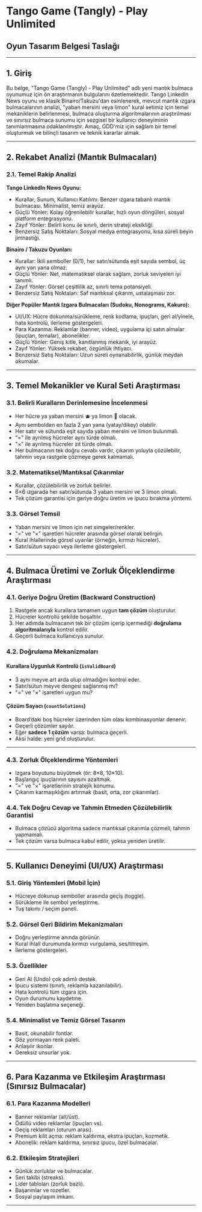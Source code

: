 # Tango Game (Tangly) - Play Unlimited  
## Oyun Tasarım Belgesi Taslağı

---

## 1. Giriş  
Bu belge, "Tango Game (Tangly) - Play Unlimited" adlı yeni mantık bulmaca oyunumuz için ön araştırmanın bulgularını özetlemektedir. Tango LinkedIn News oyunu ve klasik Binairo/Takuzu'dan esinlenerek, mevcut mantık ızgara bulmacalarının analizi, "yaban mersini veya limon" kural setimiz için temel mekaniklerin belirlenmesi, bulmaca oluşturma algoritmalarının araştırılması ve sınırsız bulmaca sunumu için sezgisel bir kullanıcı deneyiminin tanımlanmasına odaklanılmıştır. Amaç, GDD'miz için sağlam bir temel oluşturmak ve bilinçli tasarım ve teknik kararlar almak.

---

## 2. Rekabet Analizi (Mantık Bulmacaları)  
### 2.1. Temel Rakip Analizi  
**Tango LinkedIn News Oyunu:**  
- Kurallar, Sunum, Kullanıcı Katılımı: Benzer ızgara tabanlı mantık bulmacası. Minimalist, temiz arayüz.  
- Güçlü Yönler: Kolay öğrenilebilir kurallar, hızlı oyun döngüleri, sosyal platform entegrasyonu.  
- Zayıf Yönler: Belirli konu ile sınırlı, derin strateji eksikliği.  
- Benzersiz Satış Noktaları: Sosyal medya entegrasyonu, kısa süreli beyin jimnastiği.

**Binairo / Takuzu Oyunları:**  
- Kurallar: İkili semboller (0/1), her satır/sütunda eşit sayıda sembol, üç aynı yan yana olmaz.  
- Güçlü Yönler: Net, matematiksel olarak sağlam, zorluk seviyeleri iyi tanımlı.  
- Zayıf Yönler: Görsel çeşitlilik az, sınırlı tema potansiyeli.  
- Benzersiz Satış Noktaları: Saf mantıksal çıkarım, ustalaşması zor.

**Diğer Popüler Mantık Izgara Bulmacaları (Sudoku, Nonograms, Kakuro):**  
- UI/UX: Hücre dokunma/sürükleme, renk kodlama, ipuçları, geri al/yinele, hata kontrolü, ilerleme göstergeleri.  
- Para Kazanma: Reklamlar (banner, video), uygulama içi satın almalar (ipuçları, temalar), abonelikler.  
- Güçlü Yönler: Geniş kitle, kanıtlanmış mekanik, iyi arayüz.  
- Zayıf Yönler: Yüksek rekabet, özgünlük ihtiyacı.  
- Benzersiz Satış Noktaları: Uzun süreli oynanabilirlik, günlük meydan okumalar.

---

## 3. Temel Mekanikler ve Kural Seti Araştırması  
### 3.1. Belirli Kuralların Derinlemesine İncelenmesi  
- Her hücre ya yaban mersini 🫐 ya limon 🍋 olacak.  
- Aynı sembolden en fazla 2 yan yana (yatay/dikey) olabilir.  
- Her satır ve sütunda eşit sayıda yaban mersini ve limon bulunmalı.  
- "=" ile ayrılmış hücreler aynı türde olmalı.  
- "×" ile ayrılmış hücreler zıt türde olmalı.  
- Her bulmacanın tek doğru cevabı vardır, çıkarım yoluyla çözülebilir, tahmin veya rastgele çözmeye gerek kalmamalı.

### 3.2. Matematiksel/Mantıksal Çıkarımlar  
- Kurallar, çözülebilirlik ve zorluk belirler.  
- 6×6 ızgarada her satır/sütunda 3 yaban mersini ve 3 limon olmalı.  
- Tek çözüm garantisi için geriye doğru üretim ve ipucu bırakma yöntemi.  

### 3.3. Görsel Temsil  
- Yaban mersini ve limon için net simgeler/renkler.  
- "=" ve "×" işaretleri hücreler arasında görsel olarak belirgin.  
- Kural ihlallerinde görsel uyarılar (örneğin, kırmızı hücreler).  
- Satır/sütun sayacı veya ilerleme göstergeleri.

---

## 4. Bulmaca Üretimi ve Zorluk Ölçeklendirme Araştırması  

### 4.1. Geriye Doğru Üretim (Backward Construction)  
1. Rastgele ancak kurallara tamamen uygun **tam çözüm** oluşturulur.  
2. Hücreler kontrollü şekilde boşaltılır.  
3. Her adımda bulmacanın tek bir çözüm içerip içermediği **doğrulama algoritmalarıyla** kontrol edilir.  
4. Geçerli bulmaca kullanıcıya sunulur.

### 4.2. Doğrulama Mekanizmaları  

#### Kurallara Uygunluk Kontrolü (`isValidBoard`)  
- 3 aynı meyve art arda olup olmadığını kontrol eder.  
- Satır/sütun meyve dengesi sağlanmış mı?  
- "=" ve "×" işaretleri uygun mu?

#### Çözüm Sayacı (`countSolutions`)  
- Board’daki boş hücreler üzerinden tüm olası kombinasyonlar denenir.  
- Geçerli çözümler sayılır.  
- Eğer **sadece 1 çözüm** varsa: bulmaca geçerli.  
- Aksi halde: yeni grid oluşturulur.

---

### 4.3. Zorluk Ölçeklendirme Yöntemleri  
- Izgara boyutunu büyütmek (ör: 8×8, 10×10).  
- Başlangıç ipuçlarının sayısını azaltmak.  
- "=" ve "×" işaretlerinin stratejik konumu.  
- Çıkarım karmaşıklığını artırmak (basit, orta, zor çıkarımlar).

### 4.4. Tek Doğru Cevap ve Tahmin Etmeden Çözülebilirlik Garantisi  
- Bulmaca çözücü algoritma sadece mantıksal çıkarımla çözmeli, tahmin yapmamalı.  
- Tek çözüm varsa bulmaca kabul edilir, yoksa yeniden üretilir.

---

## 5. Kullanıcı Deneyimi (UI/UX) Araştırması  
### 5.1. Giriş Yöntemleri (Mobil İçin)  
- Hücreye dokunup semboller arasında geçiş (toggle).  
- Sürükleme ile sembol yerleştirme.  
- Tuş takımı / seçim paneli.

### 5.2. Görsel Geri Bildirim Mekanizmaları  
- Doğru yerleştirme anında görünür.  
- Kural ihlali durumunda kırmızı vurgulama, ses/titreşim.  
- İlerleme göstergeleri.

### 5.3. Özellikler  
- Geri Al (Undo) çok adımlı destek.  
- İpucu sistemi (sınırlı, reklamla kazanılabilir).  
- Hata kontrolü tüm ızgara için.  
- Oyun durumunu kaydetme.  
- Yeniden başlatma seçeneği.

### 5.4. Minimalist ve Temiz Görsel Tasarım  
- Basit, okunabilir fontlar.  
- Göz yormayan renk paleti.  
- Anlaşılır ikonlar.  
- Gereksiz unsurlar yok.

---

## 6. Para Kazanma ve Etkileşim Araştırması (Sınırsız Bulmacalar)  
### 6.1. Para Kazanma Modelleri  
- Banner reklamlar (alt/üst).  
- Ödüllü video reklamlar (ipuçları vs).  
- Geçiş reklamları (oturum arası).  
- Premium kilit açma: reklam kaldırma, ekstra ipuçları, kozmetik.  
- Abonelik: reklam kaldırma, sınırsız ipucu, özel bulmacalar.

### 6.2. Etkileşim Stratejileri  
- Günlük zorluklar ve bulmacalar.  
- Seri takibi (streaks).  
- Lider tabloları (zorluk bazlı).  
- Başarımlar ve rozetler.  
- Sosyal paylaşım imkanı.

---


